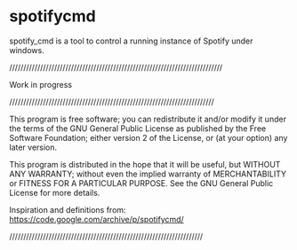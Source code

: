 # spotifycmd

spotify_cmd is a tool to control a running instance of Spotify under windows. 

////////////////////////////////////////////////////////////////////////////

Work in progress

/////////////////////////////////////////////////////////////////////////

This program is free software; you can redistribute it and/or modify
it under the terms of the GNU General Public License as published by
the Free Software Foundation; either version 2 of the License, or
(at your option) any later version.

This program is distributed in the hope that it will be useful,
but WITHOUT ANY WARRANTY; without even the implied warranty of
MERCHANTABILITY or FITNESS FOR A PARTICULAR PURPOSE.  See the
GNU General Public License for more details.

Inspiration and definitions from: https://code.google.com/archive/p/spotifycmd/ 

/////////////////////////////////////////////////////////////////////
